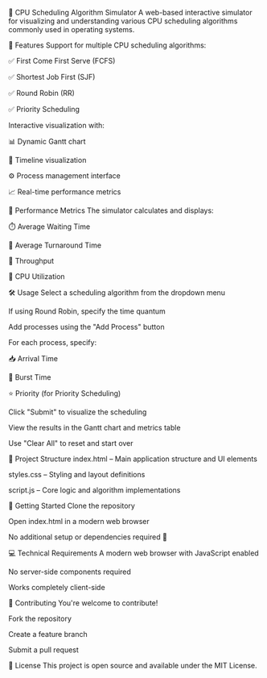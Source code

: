 🧠 CPU Scheduling Algorithm Simulator
A web-based interactive simulator for visualizing and understanding various CPU scheduling algorithms commonly used in operating systems.

🚀 Features Support for multiple CPU scheduling algorithms:

✅ First Come First Serve (FCFS)

✅ Shortest Job First (SJF)

✅ Round Robin (RR)

✅ Priority Scheduling

Interactive visualization with:

📊 Dynamic Gantt chart

📅 Timeline visualization

⚙️ Process management interface

📈 Real-time performance metrics

📏 Performance Metrics The simulator calculates and displays:

⏱️ Average Waiting Time

🔁 Average Turnaround Time

📌 Throughput

🧮 CPU Utilization

🛠️ Usage Select a scheduling algorithm from the dropdown menu

If using Round Robin, specify the time quantum

Add processes using the "Add Process" button

For each process, specify:

📥 Arrival Time

🔧 Burst Time

⭐ Priority (for Priority Scheduling)

Click "Submit" to visualize the scheduling

View the results in the Gantt chart and metrics table

Use "Clear All" to reset and start over

📁 Project Structure index.html – Main application structure and UI elements

styles.css – Styling and layout definitions

script.js – Core logic and algorithm implementations

🚀 Getting Started Clone the repository

Open index.html in a modern web browser

No additional setup or dependencies required 🎉

💻 Technical Requirements A modern web browser with JavaScript enabled

No server-side components required

Works completely client-side

🤝 Contributing You're welcome to contribute!

Fork the repository

Create a feature branch

Submit a pull request

📄 License This project is open source and available under the MIT License.
